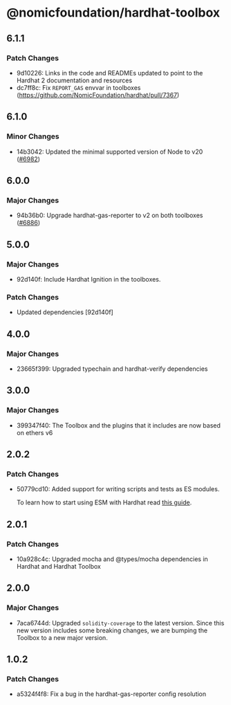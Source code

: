 # @nomicfoundation/hardhat-toolbox

## 6.1.1

### Patch Changes

- 9d10226: Links in the code and READMEs updated to point to the Hardhat 2 documentation and resources
- dc7ff8c: Fix `REPORT_GAS` envvar in toolboxes (https://github.com/NomicFoundation/hardhat/pull/7367)

## 6.1.0

### Minor Changes

- 14b3042: Updated the minimal supported version of Node to v20 ([#6982](https://github.com/NomicFoundation/hardhat/pull/6982))

## 6.0.0

### Major Changes

- 94b36b0: Upgrade hardhat-gas-reporter to v2 on both toolboxes ([#6886](https://github.com/NomicFoundation/hardhat/pull/6886))

## 5.0.0

### Major Changes

- 92d140f: Include Hardhat Ignition in the toolboxes.

### Patch Changes

- Updated dependencies [92d140f]

## 4.0.0

### Major Changes

- 23665f399: Upgraded typechain and hardhat-verify dependencies

## 3.0.0

### Major Changes

- 399347f40: The Toolbox and the plugins that it includes are now based on ethers v6

## 2.0.2

### Patch Changes

- 50779cd10: Added support for writing scripts and tests as ES modules.

  To learn how to start using ESM with Hardhat read [this guide](https://v2.hardhat.org/hardhat-runner/docs/advanced/using-esm).

## 2.0.1

### Patch Changes

- 10a928c4c: Upgraded mocha and @types/mocha dependencies in Hardhat and Hardhat Toolbox

## 2.0.0

### Major Changes

- 7aca6744d: Upgraded `solidity-coverage` to the latest version. Since this new version includes some breaking changes, we are bumping the Toolbox to a new major version.

## 1.0.2

### Patch Changes

- a5324f4f8: Fix a bug in the hardhat-gas-reporter config resolution
